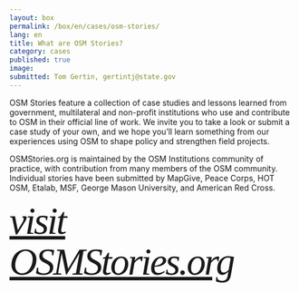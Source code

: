 ```yaml
---
layout: box
permalink: /box/en/cases/osm-stories/
lang: en
title: What are OSM Stories?
category: cases
published: true
image: 
submitted: Tom Gertin, gertintj@state.gov
---
```


OSM Stories feature a collection of case studies and lessons learned from government, multilateral and non-profit institutions who use and contribute to OSM in their official line of work. We invite you to take a look or submit a case study of your own, and we hope you’ll learn something from our experiences using OSM to shape policy and strengthen field projects.

OSMStories.org is maintained by the OSM Institutions community of practice, with contribution from many members of the OSM community. Individual stories have been submitted by MapGive, Peace Corps, HOT OSM, Etalab, MSF, George Mason University, and American Red Cross.

<span id="osm-stories" style="font-family: 'volkhov',serif;font-style: italic;font-size: 4.25rem;line-height: 1.05882;font-weight: 400;letter-spacing: -3px;"><a href="http://osmstories.org/" target="_blank">visit OSMStories.org</a></span>